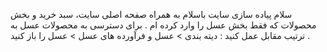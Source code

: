سلام 
پیاده سازی سایت باسلام به همراه صفحه اصلی سایت،  سبد خرید و بخش محصولات که فقط بخش عسل را وارد کرده ام . برای دسترسی به محصولات عسل به ترتیب مقابل عمل کنید : دیته بندی > عسل و فرآورده های عسل > عسل را باز کنید .
